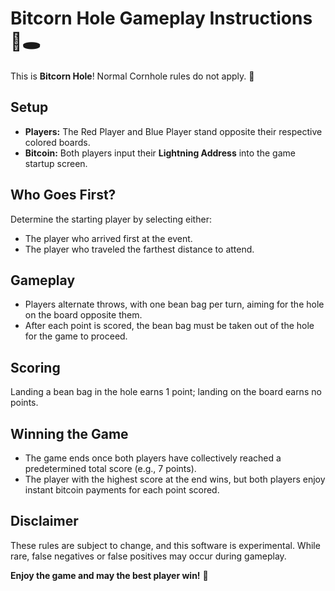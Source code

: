 # Bitcorn Hole Gameplay Instructions 🌽🕳️
This is **Bitcorn Hole**! Normal Cornhole rules do not apply. 🤠

## Setup
- **Players:** The Red Player and Blue Player stand opposite their respective colored boards.
- **Bitcoin:** Both players input their **Lightning Address** into the game startup screen.

## Who Goes First?
Determine the starting player by selecting either:
- The player who arrived first at the event.
- The player who traveled the farthest distance to attend.

## Gameplay
- Players alternate throws, with one bean bag per turn, aiming for the hole on the board opposite them.
- After each point is scored, the bean bag must be taken out of the hole for the game to proceed.

## Scoring
Landing a bean bag in the hole earns 1 point; landing on the board earns no points. 

## Winning the Game
- The game ends once both players have collectively reached a predetermined total score (e.g., 7 points).
- The player with the highest score at the end wins, but both players enjoy instant bitcoin payments for each point scored.

## Disclaimer
These rules are subject to change, and this software is experimental. While rare, false negatives or false positives may occur during gameplay.

**Enjoy the game and may the best player win!** 🌽
